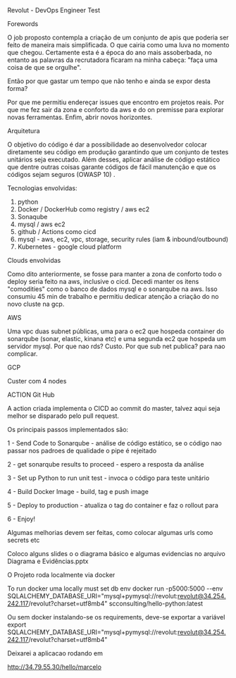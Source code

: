 
Revolut - DevOps Engineer Test

Forewords

O job proposto contempla a criação de um conjunto de apis que poderia ser feito de maneira mais simplificada. O que cairia como uma luva no momento que chegou. Certamente esta é a época do ano mais assoberbada, no entanto as palavras da recrutadora ficaram na minha cabeça: "faça uma coisa de que se orgulhe".

Então por que gastar um tempo que não tenho e ainda se expor desta forma?

Por que me permitiu endereçar issues que encontro em projetos reais. Por que me fez sair da zona e conforto da aws e do on premisse para explorar novas ferramentas. Enfim, abrir novos horizontes.

Arquitetura

O objetivo do código é dar a possibilidade ao desenvolvedor colocar diretamente seu código em produção garantindo que um conjunto de testes unitários seja executado. Além desses, aplicar análise de código estático que dentre outras coisas garante códigos de fácil manutenção e que os códigos sejam seguros (OWASP 10) .

Tecnologias envolvidas:

1) python 
2) Docker / DockerHub como registry / aws ec2
3) Sonaqube
4) mysql / aws ec2
5) github / Actions como cicd
6) mysql - aws, ec2, vpc, storage, security rules (iam & inbound/outbound)
7) Kubernetes - google cloud platform 

Clouds envolvidas

Como dito anteriormente, se fosse para manter a zona de conforto todo o deploy seria feito na aws, inclusive o cicd. Decedi manter os itens "comodities" como o banco de dados mysql e o sonarqube na aws. Isso consumiu 45 min de trabalho e permitiu dedicar atenção a criação do no novo cluste na gcp.

AWS

Uma vpc duas subnet públicas, uma para o ec2 que hospeda container do sonarqube (sonar, elastic, kinana etc) e uma segunda ec2 que hospeda um servidor mysql. Por que nao rds? Custo. Por que sub net publica? para nao complicar.

GCP

Custer com 4 nodes

ACTION Git Hub

A action criada implementa o CICD ao commit do master, talvez aqui seja melhor se disparado pelo pull request.

Os principais passos implementados são:

1 - Send Code to Sonarqube - análise de código estático, se o código nao passar nos padroes de qualidade o pipe é rejeitado

2 - get sonarqube results to proceed - espero a resposta da análise

3 - Set up Python to run unit test - invoca o código para teste unitário

4 - Build Docker Image - build, tag e push image

5 - Deploy to production - atualiza o tag do container e faz o rollout para

6 -  Enjoy!

Algumas melhorias devem ser feitas, como colocar algumas urls como secrets etc

Coloco alguns slides o o diagrama básico e algumas evidencias no arquivo Diagrama e Evidências.pptx

O Projeto roda localmente via docker

To run docker uma locally must set db env
docker run -p5000:5000 --env SQLALCHEMY_DATABASE_URI="mysql+pymysql://revolut:revolut@34.254.242.117/revolut?charset=utf8mb4" scconsulting/hello-python:latest

Ou sem docker instalando-se os requirements, deve-se exportar a variável 
export SQLALCHEMY_DATABASE_URI="mysql+pymysql://revolut:revolut@34.254.242.117/revolut?charset=utf8mb4"

Deixarei a aplicacao rodando em

http://34.79.55.30/hello/marcelo


